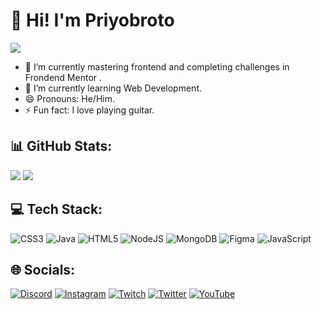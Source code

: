 # 👋 Hi! I'm Priyobroto

[![](https://visitcount.itsvg.in/api?id=PriyoBROTO04&icon=0&color=4)](https://visitcount.itsvg.in)

<!--
**PriyoBROTO04/PriyoBROTO04** is a ✨ _special_ ✨ repository because its `README.md` (this file) appears on your GitHub profile.

Here are some ideas to get you started:-->

- 🔭 I’m currently mastering frontend and completing challenges in Frondend Mentor .
- 🌱 I’m currently learning Web Development.
- 😄 Pronouns: He/Him.
- ⚡ Fun fact: I love playing guitar. 

## 📊 GitHub Stats:
![](https://github-readme-stats.vercel.app/api?username=PriyoBROTO04&theme=dark&hide_border=true&include_all_commits=true&count_private=false)
![](https://github-readme-streak-stats.herokuapp.com/?user=PriyoBROTO04&theme=dark&hide_border=true)





## 💻 Tech Stack:
![CSS3](https://img.shields.io/badge/css3-%231572B6.svg?style=for-the-badge&logo=css3&logoColor=white) ![Java](https://img.shields.io/badge/java-%23ED8B00.svg?style=for-the-badge&logo=java&logoColor=white) ![HTML5](https://img.shields.io/badge/html5-%23E34F26.svg?style=for-the-badge&logo=html5&logoColor=white) ![NodeJS](https://img.shields.io/badge/node.js-6DA55F?style=for-the-badge&logo=node.js&logoColor=white) ![MongoDB](https://img.shields.io/badge/MongoDB-%234ea94b.svg?style=for-the-badge&logo=mongodb&logoColor=white) 	![Figma](https://img.shields.io/badge/figma-%23F24E1E.svg?style=for-the-badge&logo=figma&logoColor=white) ![JavaScript](https://img.shields.io/badge/javascript-%23323330.svg?style=for-the-badge&logo=javascript&logoColor=%23F7DF1E)

## 🌐 Socials:
[![Discord](https://img.shields.io/badge/Discord-%237289DA.svg?logo=discord&logoColor=white)](htttps://discord.gg/https://discord.gg/jDkWxnUzEZ) [![Instagram](https://img.shields.io/badge/Instagram-%23E4405F.svg?logo=Instagram&logoColor=white)](https://instagram.com/_.d.a.n.t.e_._) [![Twitch](https://img.shields.io/badge/Twitch-%239146FF.svg?logo=Twitch&logoColor=white)](https://twitch.tv/dantexdr404) [![Twitter](https://img.shields.io/badge/Twitter-%231DA1F2.svg?logo=Twitter&logoColor=white)](https://twitter.com/dia_de_dante) [![YouTube](https://img.shields.io/badge/YouTube-%23FF0000.svg?logo=YouTube&logoColor=white)](https://www.youtube.com/channel/UCyC4HSyr9ewEC_VL0vMoicQ) 



